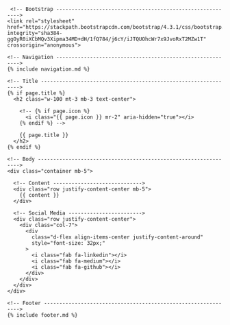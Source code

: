 <!DOCTYPE html>
<html>
  <head>
    <meta charset="UTF-8">
    <meta http-equiv="X-UA-Compatible" content="IE=edge,chrome=1">
    <meta name="viewport" content="width=device-width,initial-scale=1">
    <title>Michael Xavier | lookininward.github.io</title>
    <meta name="author" content="Michael Xavier">
    <meta name="description" content="Software Developer's home page">
    <meta name="keywords" content="Michael, Xavier, Software, Developer">

     <!-- Bootstrap ---------------------------------------------------------->
    <link rel="stylesheet" href="https://stackpath.bootstrapcdn.com/bootstrap/4.3.1/css/bootstrap.min.css" integrity="sha384-ggOyR0iXCbMQv3Xipma34MD+dH/1fQ784/j6cY/iJTQUOhcWr7x9JvoRxT2MZw1T" crossorigin="anonymous">
  </head>

  <body>

    <!-- Navigation ---------------------------------------------------------->
    {% include navigation.md %}

    <!-- Title --------------------------------------------------------------->
    {% if page.title %}
      <h2 class="w-100 mt-3 mb-3 text-center">

        <!-- {% if page.icon %}
          <i class="{{ page.icon }} mr-2" aria-hidden="true"></i>
        {% endif %} -->

        {{ page.title }}
      </h2>
    {% endif %}

    <!-- Body ---------------------------------------------------------------->
    <div class="container mb-5">

      <!-- Content ----------------------------->
      <div class="row justify-content-center mb-5">
        {{ content }}
      </div>

      <!-- Social Media ------------------------>
      <div class="row justify-content-center">
        <div class="col-7">
          <div
            class="d-flex align-items-center justify-content-around"
            style="font-size: 32px;"
          >
            <i class="fab fa-linkedin"></i>
            <i class="fab fa-medium"></i>
            <i class="fab fa-github"></i>
          </div>
        </div>
      </div>
    </div>

    <!-- Footer -------------------------------------------------------------->
    {% include footer.md %}

  </body>
</html>